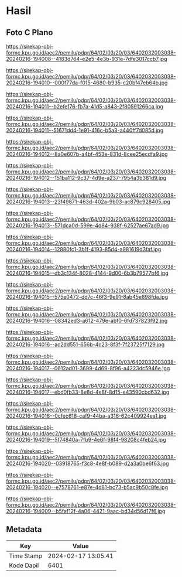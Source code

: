 # Hasil

## Foto C Plano

https://sirekap-obj-formc.kpu.go.id/aec2/pemilu/pdpr/64/02/03/20/03/6402032003038-20240216-194008--4183d764-e2e5-4e3b-931e-7dfe3017ccb7.jpg

https://sirekap-obj-formc.kpu.go.id/aec2/pemilu/pdpr/64/02/03/20/03/6402032003038-20240216-194010--000f77da-f015-4680-b935-c20bf47eb64b.jpg

https://sirekap-obj-formc.kpu.go.id/aec2/pemilu/pdpr/64/02/03/20/03/6402032003038-20240216-194011--b2efe176-fb7a-41d5-a843-2f80591266ca.jpg

https://sirekap-obj-formc.kpu.go.id/aec2/pemilu/pdpr/64/02/03/20/03/6402032003038-20240216-194011--51671dd4-1e91-416c-b5a3-a440ff7d085d.jpg

https://sirekap-obj-formc.kpu.go.id/aec2/pemilu/pdpr/64/02/03/20/03/6402032003038-20240216-194012--8a0e607b-a4bf-453e-831d-8cee25ecdfa9.jpg

https://sirekap-obj-formc.kpu.go.id/aec2/pemilu/pdpr/64/02/03/20/03/6402032003038-20240216-194012--151ba112-9c37-4d9e-a237-7954a3b381d9.jpg

https://sirekap-obj-formc.kpu.go.id/aec2/pemilu/pdpr/64/02/03/20/03/6402032003038-20240216-194013--23f49871-463d-402a-9b03-ac879c928405.jpg

https://sirekap-obj-formc.kpu.go.id/aec2/pemilu/pdpr/64/02/03/20/03/6402032003038-20240216-194013--571dca0d-599e-4d84-938f-62527ae67ad9.jpg

https://sirekap-obj-formc.kpu.go.id/aec2/pemilu/pdpr/64/02/03/20/03/6402032003038-20240216-194014--12880fc1-3b1f-4193-85d4-a981619d3faf.jpg

https://sirekap-obj-formc.kpu.go.id/aec2/pemilu/pdpr/64/02/03/20/03/6402032003038-20240216-194015--db3c134f-8028-4144-9d00-6b3b79577bf6.jpg

https://sirekap-obj-formc.kpu.go.id/aec2/pemilu/pdpr/64/02/03/20/03/6402032003038-20240216-194015--575e0472-dd7c-46f3-9e91-8ab45e898fda.jpg

https://sirekap-obj-formc.kpu.go.id/aec2/pemilu/pdpr/64/02/03/20/03/6402032003038-20240216-194016--08342ed3-a612-479e-abf0-6fd737823f92.jpg

https://sirekap-obj-formc.kpu.go.id/aec2/pemilu/pdpr/64/02/03/20/03/6402032003038-20240216-194016--ac2dd551-656b-4c23-8f3f-7f23725f7129.jpg

https://sirekap-obj-formc.kpu.go.id/aec2/pemilu/pdpr/64/02/03/20/03/6402032003038-20240216-194017--0612ad01-3699-4d69-8f96-a4223dc5946e.jpg

https://sirekap-obj-formc.kpu.go.id/aec2/pemilu/pdpr/64/02/03/20/03/6402032003038-20240216-194017--ebd0fb33-8e8d-4e8f-8d15-e43590cbd632.jpg

https://sirekap-obj-formc.kpu.go.id/aec2/pemilu/pdpr/64/02/03/20/03/6402032003038-20240216-194018--0cfec618-caf9-44ba-a316-62c409924ea1.jpg

https://sirekap-obj-formc.kpu.go.id/aec2/pemilu/pdpr/64/02/03/20/03/6402032003038-20240216-194019--5f74840a-7fb9-4e6f-98f4-98208c4feb24.jpg

https://sirekap-obj-formc.kpu.go.id/aec2/pemilu/pdpr/64/02/03/20/03/6402032003038-20240216-194020--03918765-f3c8-4e8f-b089-d2a3a0be6f63.jpg

https://sirekap-obj-formc.kpu.go.id/aec2/pemilu/pdpr/64/02/03/20/03/6402032003038-20240216-194020--e7578761-e87e-4d81-bc73-b5ac9b50c8fe.jpg

https://sirekap-obj-formc.kpu.go.id/aec2/pemilu/pdpr/64/02/03/20/03/6402032003038-20240216-194009--b5faf12f-4a06-4421-9aac-bd34d56d17f6.jpg


## Metadata

| Key        | Value               |
| ---------- | ------------------- |
| Time Stamp | 2024-02-17 13:05:41 |
| Kode Dapil | 6401                |



